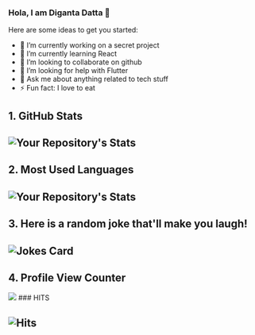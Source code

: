 ### Hola, I am Diganta Datta 👋

Here are some ideas to get you started:

- 🔭 I’m currently working on a secret project
- 🌱 I’m currently learning React
- 👯 I’m looking to collaborate on github
- 🤔 I’m looking for help with Flutter
- 💬 Ask me about anything related to tech stuff
- ⚡ Fun fact: I love to eat

## 1. GitHub Stats
![Your Repository's Stats](https://github-readme-stats.vercel.app/api?username=digantadatta&show_icons=true)
--------------------------------------------------------------------
## 2. Most Used Languages
![Your Repository's Stats](https://github-readme-stats.vercel.app/api/top-langs/?username=digantadatta&theme=blue-green)
--------------------------------------------------------------------
## 3. Here is a random joke that'll make you laugh!
![Jokes Card](https://readme-jokes.vercel.app/api)
--------------------------------------------------------------------
## 4. Profile View Counter
<img src="https://komarev.com/ghpvc/?username=digantadatta"/>
### HITS

![Hits](https://hitcounter.pythonanywhere.com/count/tag.svg?url=https://github.com/digantadatta/)
------------------------------------
